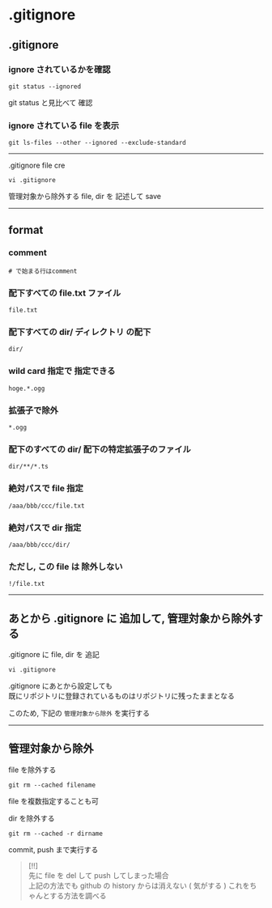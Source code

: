 
# .gitignore


## .gitignore

### ignore されているかを確認

```
git status --ignored
```

git status と見比べて 確認


### ignore されている file を表示

```
git ls-files --other --ignored --exclude-standard
```


---


.gitignore file cre

```
vi .gitignore
```

管理対象から除外する file, dir を 記述して save


---


## format

### comment

```
# で始まる行はcomment
```


### 配下すべての file.txt ファイル

```
file.txt
```


### 配下すべての dir/ ディレクトリ の配下

```
dir/
```


### wild card 指定で 指定できる

```
hoge.*.ogg
```


### 拡張子で除外

```
*.ogg
```


### 配下のすべての dir/ 配下の特定拡張子のファイル

```
dir/**/*.ts
```


### 絶対パスで file 指定

```
/aaa/bbb/ccc/file.txt
```


### 絶対パスで dir 指定

```
/aaa/bbb/ccc/dir/
```


### ただし, この file は 除外しない

```
!/file.txt
```



---

## あとから .gitignore に 追加して, 管理対象から除外する

.gitignore に file, dir を 追記

```
vi .gitignore
```

.gitignore にあとから設定しても  
既にリポジトリに登録されているものはリポジトリに残ったままとなる  

このため, 下記の `管理対象から除外` を実行する


---

## 管理対象から除外

file を除外する

```
git rm --cached filename
```

file を複数指定することも可


dir を除外する

```
git rm --cached -r dirname
```

commit, push まで実行する


> [!!]  
> 先に file を del して push してしまった場合  
> 上記の方法でも github の history からは消えない ( 気がする )
> これをちゃんとする方法を調べる




